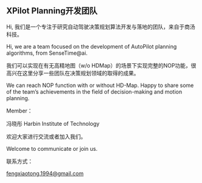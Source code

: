 ## XPilot Planning开发团队

Hi, 我们是一个专注于研究自动驾驶决策规划算法开发与落地的团队，来自于商汤科技。

Hi, we are a team focused on the development of AutoPilot planning algorithms, from SenseTime@ai.

我们可以实现在有无高精地图（w/o HDMap）的场景下实现完整的NOP功能，很高兴在这里分享一些团队在决策规划领域的取得的成果。

We can reach NOP function with or without HD-Map. Happy to share some of the team’s achievements in the field of decision-making and motion planning. 

Member：

冯晓彤
Harbin Institute of Technology




欢迎大家进行交流或者加入我们。

Welcome to communicate or join us.

联系方式：

fengxiaotong.1994@gmail.com